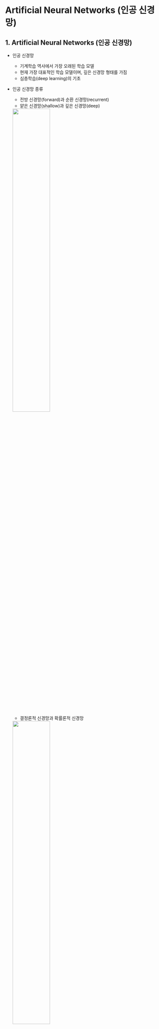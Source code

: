 # Artificial Neural Networks (인공 신경망)

## 1. Artificial Neural Networks (인공 신경망)
* 인공 신경망
  * 기계학습 역사에서 가장 오래된 학습 모델
  * 현재 가장 대표적인 학습 모델이며, 깊은 신경망 형태를 가짐
  * 심층학습(deep learning)의 기초
* 인공 신경망 종류
  * 전방 신경망(forward)과 순환 신경망(recurrent)
  * 얕은 신경망(shallow)과 깊은 신경망(deep)
  <img src="https://user-images.githubusercontent.com/97011426/202591625-016d2af9-9291-4251-b4f3-a1c6c7f1ae17.png" width="50%" height="50%"/>
  
  * 결정론적 신경망과 확률론적 신경망
  <img src="https://user-images.githubusercontent.com/97011426/202592338-b80352c3-9fde-43ec-b7bd-20068712a449.png" width="50%" height="50%"/>
  
## 2. Perceptron (퍼셉트론)
* 퍼셉트론 특징
  * 인간 뉴런을 모방한 최초의 인공 신경망
  * 노드(node), 가중치(weight), 층(layer)과 같은 개념을 도입하고 학습 알고리즘을 제시
  * 원시 신경망이지만, 심층학습을 포함한 현대 인공신경망의 중요한 구성 요소
  <img src="https://user-images.githubusercontent.com/97011426/202592647-5a932da1-d646-47ae-bc92-a49cb8d91c86.png" width="80%" height="80%"/>
  
* 퍼셉트론 구조
  * 입력층과 출력층을 가짐
    + 입력층은 연산을 하지 않으므로 단일층 구조로 간주
    + 입력층의 i번째 노드는 특징 벡터 𝐱 = (𝑥1, 𝑥2, ⋯ , 𝑥𝑑)T의 요소 𝑥𝑖를 담당
    + 항상 1이 입력되는 편향bias 노드
    + i번째 입력 노드와 출력 노드를 연결하는 변edge은 가중치 𝑤𝑖를 가짐
    + 출력층은 한 개의 노드
 <img src="https://user-images.githubusercontent.com/97011426/202593320-e21bb812-b5bc-4016-84b1-91d308f974e2.png" width="70%" height="70%"/>
 
 * 퍼셉트론 동작
    - 선형 연산 (입력값과 가중치를 곱하고 더하여 s 구함) + 비선형 연산 (활성함수τ 적용)
  
       → 계단 함수step function를 활성함수 𝜏로 사용한다면, 최종 출력 y는 +1 또는 -1 얻음
       <img src="https://user-images.githubusercontent.com/97011426/202593570-b50115a9-4caf-4e26-bae9-dedb3aaf02cf.png" width="50%" height="50%"/>
       ->이때 활성함수τ는 비선형 연산 & s는 선형연산
      
* 행렬 표기
  * 선형 연산 표기
    <img src="https://user-images.githubusercontent.com/97011426/202593905-9a316499-cb81-4b02-a16b-45cdb32cc814.png" width="50%" height="50%"/>
  + 편향을 추가하면
    <img src="https://user-images.githubusercontent.com/97011426/202593962-f5d26e87-0799-4e31-a1cc-e9a5fca59e81.png" width="50%" height="50%"/>
    
          -> 이때 편향은 함수의 원점을 옮긴다는 개념으로 이해 가능
   * 비선형 연산을 포함한 퍼셉트론 표기
    <img src="https://user-images.githubusercontent.com/97011426/202594103-0b034c0b-92d7-4230-8fc6-a5196bdb1dd6.png" width="20%" height="20%"/>

* 퍼셉트론 동작의 기하하적 의미
  * 2차원 특징 공간 : 결정 직선 ( 주어진 특징 공간을 +1과 -1의 두 부분 공간으로 분할하는 분류기 역할
  <img src="https://user-images.githubusercontent.com/97011426/202594887-34acfa01-2983-44c7-b70b-4466191c2abe.png" width="60%" height="60%"/>
  
  * d차원 특징 공간
  
    <img src="https://user-images.githubusercontent.com/97011426/202594993-a08a1cf3-e1a0-4b8e-b536-e2aff042f08e.png" width="60%" height="60%"/>

* 일반적인 분류기의 학습 수행 과정
  - 1 단계: 분류기의 가설(모델) 설정
  - 2 단계: 해당 분류기의 목적함수 𝐽(Θ) 정의
  - 3 단계: 𝐽(Θ)를 최소화하는 Θ를 찾기 위한 최적화 방법 수행
  
* 퍼셉트론 분류기의 학습 수행 과정 2단계 : 목적함수 정의
  - 퍼셉트론의 매개변수를 𝐰 = (𝑤0, 𝑤1, ⋯ , 𝑤𝑑)T 라 하면, 매개변수 집합: Θ = 𝐰 , 목적함수: 𝐽(Θ) 또는 𝐽(𝐰) 표기
  - 퍼셉트론의 목적함수 조건 ( 단, 모든 샘플은 선형 분리가 가능함을 가정함 )
    1. 𝐽(𝐰)>= 0 이다 (1)
    2. w가 최적이면, 즉 모든 샘플을 맞히면 𝐽(𝐰) = 0이다. (2)
    3. 틀리는 샘플이 많은 w일수록 𝐽(𝐰)는 큰 값을 가진다. (3)
    
* 퍼셉트론 목적 함수

<img src="https://user-images.githubusercontent.com/97011426/202595666-c644f0e4-2e14-4535-827c-b5dd890f210f.png" width="80%" height="80%"/>

* 퍼셉트론 분류기의 학습 수행 과정 3단계 : 최적화
  *  경사 하강법(gradient descent): 𝐽(Θ) 의 기울기(미분) 정보를 활용한 반복 탐색(𝚯𝐭+𝟏 ← 𝚯𝐭 − 𝜌𝐠)을 수행하여 극소값을 찾음
  <img src="https://user-images.githubusercontent.com/97011426/202595954-8abc5f7c-a6bb-46be-b244-dcb0c01e57d9.png" width="60%" height="60%"/>
  
       -> 왼쪽 그래프에서 왼쪽 부근의 최저점을 local minimum, 오른쪽의 최저점을 global minimum이라 한다. (학습률의 중요성에서 다시)
     
* 경사도 계산: 가중치 갱신 규칙 𝚯𝐭+𝟏 ← 𝚯𝐭 − ρ𝐠를 적용하려면 경사도 𝐠 필요, 학습률(learning rate) ρ

  <img src="https://user-images.githubusercontent.com/97011426/202596504-83e27eeb-e66a-4ee5-a7df-1ec2c2a07538.png" width="80%" height="80%"/>

     -> 학습률이 너무 크면 이동을 너무 크게 해 최저점을 발견하지 못하고, 학습률이 너무 작으면 시간이 오래 걸린다. 
     

* 행렬 표기하여 간결하게 표기 :

<img src="https://user-images.githubusercontent.com/97011426/202596842-26cde160-a42c-47d8-bf3c-c9bffb1ba375.png" width="80%" height="80%"/>

-> 배치 버전 : 전체 학습 데이터를 하나의 배치로 묶어 학습시키는 방법

-> 스토캐스틱 버전 : 단 하나의 데이터를 이용하여 학습 1회 진행하는 방법 (배치크기가 1)


## 3. Multi-Layer Perceptron (다층 퍼셉트론)
* 퍼셉트론은 선형 분류기linear classifier, 활성함수가 미분 분가능 한계
  - 선형 분리 불가능한 상황에서는 일정한 양의 오류
    + XOR 문제는 75% 정확도 한계
    <img src="https://user-images.githubusercontent.com/97011426/202598041-bbb0c3f5-958f-468f-8283-3e7ccdeec075.png" width="60%" height="60%"/>
    
* 다층 퍼셉트론 핵심
  - 은닉층hidden layer: 특징 공간을 과업 수행에 유리한 새로운 특징 공간으로 변환
  - 시그모이드sigmoid 활성함수activation function: 경성hard 출력의 계단 함수 → 연속적인 연성냀 출력의 시그모이드 함수
  - 오류 역전파 학습 알고리즘: 복수층이 순차적으로 이어진 구조로 역방향 경사도를 한층 씩 계산하고 가중치를 갱신

* XOR 문제 해결
  * 논리 회로 활용 관점
 
    <img src="https://user-images.githubusercontent.com/97011426/202598289-facabd62-5c8b-4d42-ab57-ada87a6b2577.png" width="60%" height="60%"/>
    
 * 기하학적 관점
   - 원래 공간 𝐱 = (𝑥1, 𝑥2)T를 새로운 특징 공간 𝐳 = (𝑧1, 𝑧2)T로 변환
   
        → 새로운 특징 공간 𝐳에서 선형 분리 가능함 (특징 학습)

    <img src="https://user-images.githubusercontent.com/97011426/202598638-91662b68-87b9-4644-950b-1d0a956a5774.png" width="60%" height="60%"/>

 * 새로운 특징 공간에 퍼셉트론 1개를 순차 결합
   - 특징 공간 𝐳에서 선형 분리를 수행하는 퍼셉트론③을 순차 결합
   
<img src="https://user-images.githubusercontent.com/97011426/202598856-42f03edc-f6da-4d12-be2b-81028b810122.png" width="60%" height="60%"/>

* 다층 퍼셉트론과 은닉층 일반화 
  * 3개 퍼셉트론을 결합하면, 2차원 공간을 7개 영역으로 나누고 각 영역을 3차원 점으로 변환
    + 활성함수 𝜏로 계단함수를 사용하므로 영역을 점으로 변환
    <img src="https://user-images.githubusercontent.com/97011426/202599110-cff662fe-004f-46bd-8ee1-f91b713e0e72.png" width="60%" height="60%"/>
  * 일반화하면, p개 퍼셉트론을 결합한 은닉층은 특징 공간을 p차원 공간으로 변환
  <img src="https://user-images.githubusercontent.com/97011426/202599229-bfd45935-ea0c-47ce-81da-ecd2eeb093cb.png" width="40%" height="40%"/>


* 인공신경망이 사용하는 다양한 활성화 함수
<img src="https://user-images.githubusercontent.com/97011426/202599400-6aa3c0d9-6854-4642-9228-c8619bfa2b2d.png" width="100%" height="100%"/>

 - ReLU 활용 대두
    + 시그모이드 함수의 넓은 포화곡선은 경사 하강법 기반의 깊은 신경망의 학습을 저해함: 경사 소멸gradient vanishing
      +  경사소멸 : 극한쪽으로 갈 수록 미분값이 0에 수렴하여 가중치 갱신이 안되는 현상

* 다층 퍼셉트론 구조
<img src="https://user-images.githubusercontent.com/97011426/202599734-7f97318d-69e2-4d39-82b7-8b2bb504eca1.png" width="100%" height="100%"/>

* 다층 퍼셉트론 동작
<img src="https://user-images.githubusercontent.com/97011426/202600405-fe43dc1e-5409-4ff0-a6fa-e80c7e1c17f0.png" width="80%" height="80%"/>

* 다층 퍼셉트론의 노드 연산
<img src="https://user-images.githubusercontent.com/97011426/202600359-ab6552d7-9a7a-408f-a85c-7642e71e3a61.png" width="80%" height="80%"/>

* 은닉층 == 특징 추출기(feature extractor)
  - 은닉층은 특징 벡터를 분류에 더 유리한 새로운 특징 공간으로 변환 (==추상화, 특징 추출)
  - 현대 기계학습의 신경망에서는 표현 학습(feature learning 혹은 data-driven features)의 핵심
  - 은닉층의 구조는 폭(width)보다 깊이(depth)가 성능에 큰 영향을 줌
 <img src="https://user-images.githubusercontent.com/97011426/202600794-16f57f15-c1d6-4026-be07-aad46bbf0a8f.png" width="60%" height="60%"/>

* 은닉층의 3가지 관점 (3가지 방식을 유동적으로 바꿔 이해할 수 있는 능력이 중요)
<img src="https://user-images.githubusercontent.com/97011426/202601034-4c7a7992-ec7b-459d-a646-deb44d2a0ac6.png" width="70%" height="70%"/>

* 은닉층 깊이에 따른 장점
  * 지수의 표현(exponential representation ) → 지수적으로 많은 선형적인 영역 조각들: 연속적인 공간의 변환
<img src="https://user-images.githubusercontent.com/97011426/202601333-7b3b4efa-a312-4253-bad9-e867a323ee01.png" width="60%" height="60%"/>

## 4. Error Back-Propagation (오차 역전파)
* 다층 퍼셉트론의 분류기 목적함수 정의
  - 특징 벡터 집합 𝕏 = 𝐱1, 𝐱2, ⋯ , 𝐱𝑛 과 부류 벡터 집합 𝕐 = {𝐲1, 𝐲2, ⋯ , 𝐲𝑛}
  - 부류 정답은 원핫코드 one-hot code로 표현됨. 즉 𝐲𝑖 = [0,0, ⋯ , 1, ⋯ , 0]T
  - 일단 목적함수 : 평균 제곱 오차(mean squared error:MSE)로 정의
 
* 도함수(derivatives)의 종류
<img src="https://user-images.githubusercontent.com/97011426/202602836-b2d1c0c6-947b-40c2-a3dc-a27f1056badf.png" width="60%" height="60%"/>

* 미분의 연쇄 법칙 활용
  - 반복되는 부분식들subexpressions을 저장하거나 재연산을 최소화
     + 예. 동적 프로그래밍dynamic programming
  - 연산 속도와 저장 공간의 상충관계
  - 경사도 계산을 위한 연산 그래프 활용

* 2층 다층 퍼셉트론의 오차 역전파 알고리즘 예시
 <img src="https://user-images.githubusercontent.com/97011426/202603438-af62ff33-aa91-4647-977a-5e7c3a999cbc.png" width="60%" height="60%"/>
 
* 오차 역전파 증명
<img src="https://user-images.githubusercontent.com/97011426/202603637-f770aa90-9098-4695-931f-c5ee1a8b92c1.png" width="100%" height="100%"/>


* 학습 시 고려사항
  - 신경망 구조: 은닉층과 노드의 개수를 설정해야 함
  - 가중치 초기값: 보통 난수를 생성하여 설정
  - 학습률: 초기 큰 값으로 시작해서 점점 줄이는 적응 방식 사용
  - 활성함수: 시그모이드 함수보다 ReLU 함수를 사용함














  



